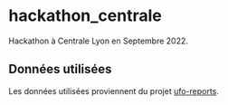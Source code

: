 # hackathon_centrale
Hackathon à Centrale Lyon en Septembre 2022.

## Données utilisées 
Les données utilisées proviennent du projet [ufo-reports](https://github.com/planetsig/ufo-reports/blob/master/csv-data/ufo-complete-geocoded-time-standardized.csv).